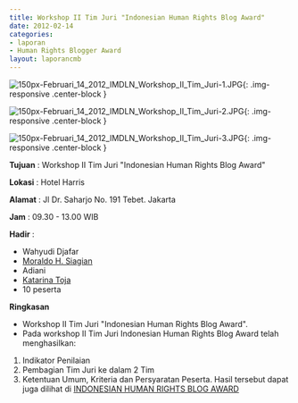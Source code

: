 ```yaml
---
title: Workshop II Tim Juri "Indonesian Human Rights Blog Award"
date: 2012-02-14
categories:
- laporan
- Human Rights Blogger Award
layout: laporancmb
---
```



![150px-Februari_14_2012_IMDLN_Workshop_II_Tim_Juri-1.JPG](/uploads/150px-Februari_14_2012_IMDLN_Workshop_II_Tim_Juri-1.JPG){: .img-responsive .center-block }

![150px-Februari_14_2012_IMDLN_Workshop_II_Tim_Juri-2.JPG](/uploads/150px-Februari_14_2012_IMDLN_Workshop_II_Tim_Juri-2.JPG){: .img-responsive .center-block }

![150px-Februari_14_2012_IMDLN_Workshop_II_Tim_Juri-3.JPG](/uploads/150px-Februari_14_2012_IMDLN_Workshop_II_Tim_Juri-3.JPG){: .img-responsive .center-block }


**Tujuan** : Workshop II Tim Juri "Indonesian Human Rights Blog Award"

**Lokasi** : Hotel Harris 

**Alamat** : Jl Dr. Saharjo No. 191 Tebet. Jakarta 

**Jam** : 09.30 - 13.00 WIB 

**Hadir** :
* Wahyudi Djafar
* [Moraldo H. Siagian](http://wiki.ciptamedia.org/wiki/Moraldo_H._Siagian)
* Adiani
* [Katarina Toja](http://wiki.ciptamedia.org/wiki/Katarina_Toja)
* 10 peserta 

**Ringkasan** 
* Workshop II Tim Juri "Indonesian Human Rights Blog Award". 
* Pada workshop II Tim Juri Indonesian Human Rights Blog Award telah menghasilkan: 
 1. Indikator Penilaian 
 2. Pembagian Tim Juri ke dalam 2 Tim
 3. Ketentuan Umum, Kriteria dan Persyaratan Peserta.
 Hasil tersebut dapat juga dilihat di [INDONESIAN HUMAN RIGHTS BLOG AWARD](http://www.hamblogger.org/peraturan-dan-ketentuan/)
